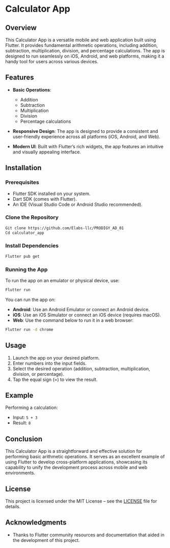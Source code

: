 # Calculator App

## Overview

This Calculator App is a versatile mobile and web application built using Flutter. It provides fundamental arithmetic operations, including addition, subtraction, multiplication, division, and percentage calculations. The app is designed to run seamlessly on iOS, Android, and web platforms, making it a handy tool for users across various devices.

## Features

- **Basic Operations**: 
  - Addition
  - Subtraction
  - Multiplication 
  - Division
  - Percentage calculations

-	**Responsive Design**: The app is designed to provide a consistent and user-friendly experience across all platforms (iOS, Android, and Web).

-	**Modern UI**: Built with Flutter’s rich widgets, the app features an intuitive and visually appealing interface.


## Installation

### Prerequisites

- Flutter SDK installed on your system.
- Dart SDK (comes with Flutter).
- An IDE (Visual Studio Code or Android Studio recommended).

### Clone the Repository

```bash
Git clone https://github.com/Elabs-llc/PRODIGY_AD_01
Cd calculator_app
```

### Install Dependencies

```bash
Flutter pub get
```

### Running the App

To run the app on an emulator or physical device, use:

```bash
Flutter run
```

You can run the app on:

- **Android**: Use an Android Emulator or connect an Android device.
- **iOS**: Use an iOS Simulator or connect an iOS device (requires macOS).
- **Web**: Use the command below to run it in a web browser:

```bash
Flutter run -d chrome
```

## Usage

1. Launch the app on your desired platform.
2. Enter numbers into the input fields.
3. Select the desired operation (addition, subtraction, multiplication, division, or percentage).
4. Tap the equal sign (=) to view the result.

## Example

Performing a calculation:

- Input: `5 + 3`
- Result: `8`

## Conclusion

This Calculator App is a straightforward and effective solution for performing basic arithmetic operations. It serves as an excellent example of using Flutter to develop cross-platform applications, showcasing its capability to unify the development process across mobile and web environments.

## License

This project is licensed under the MIT License – see the [LICENSE](LICENSE) file for details. 

## Acknowledgments

-	Thanks to Flutter community resources and documentation that aided in the development of this project.
